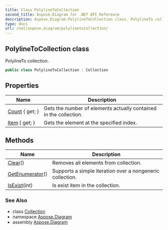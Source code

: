 ```yaml
---
title: Class PolylineToCollection
second_title: Aspose.Diagram for .NET API Reference
description: Aspose.Diagram.PolylineToCollection class. PolylineTo collection
type: docs
url: /net/aspose.diagram/polylinetocollection/
---
```

## PolylineToCollection class

PolylineTo collection.

```csharp
public class PolylineToCollection : Collection
```

## Properties

| Name | Description |
| --- | --- |
| [Count](../../aspose.diagram/collection/count/) { get; } | Gets the number of elements actually contained in the collection. |
| [Item](../../aspose.diagram/polylinetocollection/item/) { get; } | Gets the element at the specified index. |

## Methods

| Name | Description |
| --- | --- |
| [Clear](../../aspose.diagram/collection/clear/)() | Removes all elements from collection. |
| [GetEnumerator](../../aspose.diagram/collection/getenumerator/)() | Supports a simple iteration over a nongeneric collection. |
| [IsExist](../../aspose.diagram/collection/isexist/)(int) | Is exist item in the collection. |

### See Also

* class [Collection](../collection/)
* namespace [Aspose.Diagram](../../aspose.diagram/)
* assembly [Aspose.Diagram](../../)


